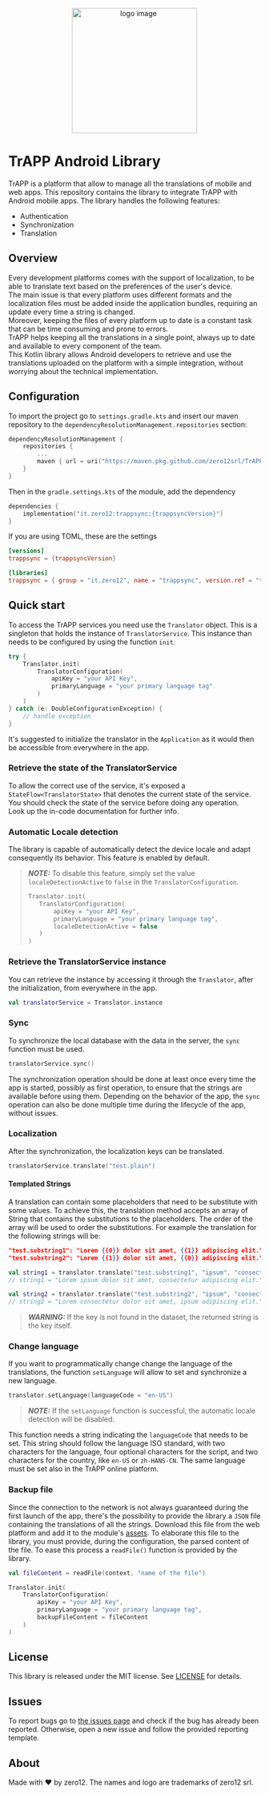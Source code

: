 <p align="center">
<img alt="logo image" width="250" src="https://trapp-documentation.s3.eu-central-1.amazonaws.com/LogoMakr-7gMmq0.png"  />
</p>

# TrAPP Android Library

TrAPP is a platform that allow to manage all the translations of mobile and web apps. This repository
contains the library to integrate TrAPP with Android mobile apps.
The library handles the following features:

- Authentication
- Synchronization
- Translation

## Overview

Every development platforms comes with the support of localization, to be able to translate text based on the preferences of the user's device.</br>
The main issue is that every platform uses different formats and the localization files must be added inside the application bundles, requiring an
update every time a string is changed.</br>
Moreover, keeping the files of every platform up to date is a constant task that can be time consuming and prone to errors.</br>
TrAPP helps keeping all the translations in a single point, always up to date and available to every component of the team.</br>
This Kotlin library allows Android developers to retrieve and use the translations uploaded on the platform with a simple integration, without worrying about the technical implementation.

## Configuration

To import the project go to `settings.gradle.kts` and insert our maven repository to the `dependencyResolutionManagement.repositories` section:
``` kotlin
dependencyResolutionManagement {
    repositories {
        ...
        maven { url = uri("https://maven.pkg.github.com/zero12srl/TrAPP-lib-Android") }
    }
}
```
Then in the `gradle.settings.kts` of the module, add the dependency
``` kotlin
dependencies {
    implementation("it.zero12:trappsync:{trappsyncVersion}")
}
```
If you are using TOML, these are the settings
``` toml
[versions]
trappsync = {trappsyncVersion}

[libraries]
trappsync = { group = "it.zero12", name = "trappsync", version.ref = "trappsync" }
```

## Quick start

To access the TrAPP services you need use the `Translator` object. This is a singleton that holds the instance of `TranslatorService`. This instance than needs to be configured by using the function `init`.
``` kotlin
try {
    Translator.init(
        TranslatorConfiguration(
            apiKey = "your API Key",
            primaryLanguage = "your primary language tag"
        )
    )
} catch (e: DoubleConfigurationException) {
    // handle exception
}

```
It's suggested to initialize the translator in the `Application` as it would then be accessible from everywhere in the app.

### Retrieve the state of the TranslatorService

To allow the correct use of the service, it's exposed a `StateFlow<TranslatorState>` that denotes the current state of the service.
You should check the state of the service before doing any operation.
</br>Look up the in-code documentation for further info.

### Automatic Locale detection

The library is capable of automatically detect the device locale and adapt consequently its behavior. This feature is enabled by default.

> **_NOTE:_** To disable this feature, simply set the value `localeDetectionActive` to `false` in the `TranslatorConfiguration`.
>``` kotlin
>Translator.init(
>    TranslatorConfiguration(
>        apiKey = "your API Key",
>        primaryLanguage = "your primary language tag",
>        localeDetectionActive = false
>    )
>)
>```

### Retrieve the TranslatorService instance

You can retrieve the instance by accessing it through the `Translator`, after the initialization, from everywhere in the app.
``` kotlin
val translatorService = Translator.instance
```

### Sync
To synchronize the local database with the data in the server, the `sync` function must be used.
``` kotlin
translatorService.sync()
```
The synchronization operation should be done at least once every time the app is started, possibly as first operation, to ensure that the strings are available before using them. Depending on the behavior of the app, the `sync` operation can also be done multiple time during the lifecycle of the app, without issues.

### Localization

After the synchronization, the localization keys can be translated.
``` kotlin
translatorService.translate("test.plain")
```
#### Templated Strings
A translation can contain some placeholders that need to be substitute with some values. To achieve this, the translation method accepts an array of String that contains the substitutions to the placeholders. The order of the array will be used to order the substitutions. For example the translation for the following strings will be:
``` json
"test.substring1": "Lorem {{0}} dolor sit amet, {{1}} adipiscing elit."
"test.substring2": "Lorem {{1}} dolor sit amet, {{0}} adipiscing elit."
```
``` kotlin
val string1 = translator.translate("test.substring1", "ipsum", "consectetur")
// string1 = "Lorem ipsum dolor sit amet, consectetur adipiscing elit."

val string2 = translator.translate("test.substring2", "ipsum", "consectetur")
// string2 = "Lorem consectetur dolor sit amet, ipsum adipiscing elit."
```
> **_WARNING:_** If the key is not found in the dataset, the returned string is the key itself.

### Change language

If you want to programmatically change change the language of the translations, the function `setLanguage` will allow to set and synchronize a new language.

``` kotlin
translator.setLanguage(languageCode = "en-US")
```

> **_NOTE:_** If the `setLanguage` function is successful, the automatic locale detection will be disabled.

This function needs a string indicating the `languageCode` that needs to be set. This string should follow the language ISO standard, with two characters for the language, four optional characters for the script, and two characters for the country, like `en-US` or `zh-HANS-CN`.
The same language must be set also in the TrAPP online platform.

### Backup file

Since the connection to the network is not always guaranteed during the first launch of the app, there's the possibility to provide the library a `JSON` file containing the translations of all the strings.
Download this file from the web platform and add it to the module's [assets](https://stackoverflow.com/a/27673773). 
To elaborate this file to the library, you must provide, during the configuration, the parsed content of the file. To ease this process a `readFile()` function is provided by the library.

``` kotlin
val fileContent = readFile(context, "name of the file")

Translator.init(
    TranslatorConfiguration(
        apiKey = "your API Key",
        primaryLanguage = "your primary language tag",
        backupFileContent = fileContent
    )
)
```

## License

This library is released under the MIT license. See [LICENSE](LICENSE) for details.

## Issues

To report bugs go to [the issues page](https://github.com/zero12srl/TrAPP-lib-Android/issues) and check if the bug has already been reported. Otherwise, open a new issue and follow the provided reporting template.

## About

Made with ❤️ by zero12. 
The names and logo are trademarks of zero12 srl.